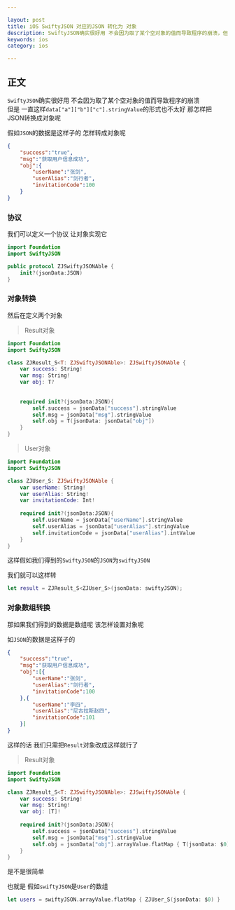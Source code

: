 ```yaml
---

layout: post
title: iOS SwiftyJSON 对应的JSON 转化为 对象
description: SwiftyJSON确实很好用 不会因为取了某个空对象的值而导致程序的崩溃，但是 一直这样data["a"]["b"]["c"].stringValue的形式也不太好,那怎样把JSON转换成对象呢
keywords: ios
category: ios

---
```


## 正文

`SwiftyJSON`确实很好用 不会因为取了某个空对象的值而导致程序的崩溃    
但是 一直这样`data["a"]["b"]["c"].stringValue`的形式也不太好 
那怎样把JSON转换成对象呢

假如`JSON`的数据是这样子的 怎样转成对象呢

```json
{
    "success":"true",
    "msg":"获取用户信息成功",
    "obj":{
        "userName":"张剑",
        "userAlias":"剑行者",
        "invitationCode":100
    }
}
```

### 协议

我们可以定义一个协议 让对象实现它

```swift
import Foundation
import SwiftyJSON

public protocol ZJSwiftyJSONAble {
    init?(jsonData:JSON)
}
```

### 对象转换

然后在定义两个对象

> Result对象

```swift
import Foundation
import SwiftyJSON

class ZJResult_S<T: ZJSwiftyJSONAble>: ZJSwiftyJSONAble {
    var success: String!
    var msg: String!
    var obj: T?
    
    
    required init?(jsonData:JSON){
        self.success = jsonData["success"].stringValue
        self.msg = jsonData["msg"].stringValue
        self.obj = T(jsonData: jsonData["obj"])
    }
}
```

> User对象

```swift
import Foundation
import SwiftyJSON

class ZJUser_S: ZJSwiftyJSONAble {
    var userName: String!
    var userAlias: String!
    var invitationCode: Int!
      
    required init?(jsonData:JSON){
        self.userName = jsonData["userName"].stringValue
        self.userAlias = jsonData["userAlias"].stringValue
        self.invitationCode = jsonData["userAlias"].intValue
    }
}
```

这样假如我们得到的`SwiftyJSON`的`JSON`为`swiftyJSON`

我们就可以这样转

```swift
let result = ZJResult_S<ZJUser_S>(jsonData: swiftyJSON);
```

### 对象数组转换

那如果我们得到的数据是数组呢 该怎样设置对象呢

如`JSON`的数据是这样子的

```json
{
    "success":"true",
    "msg":"获取用户信息成功",
    "obj":[{
        "userName":"张剑",
        "userAlias":"剑行者",
        "invitationCode":100
    },{
        "userName":"李四",
        "userAlias":"尼古拉斯赵四",
        "invitationCode":101
    }]
}
```

这样的话 我们只需把`Result`对象改成这样就行了


> Result对象

```swift
import Foundation
import SwiftyJSON

class ZJResult_S<T: ZJSwiftyJSONAble>: ZJSwiftyJSONAble {
    var success: String!
    var msg: String!
    var obj: [T]!
    
    required init?(jsonData:JSON){
        self.success = jsonData["success"].stringValue
        self.msg = jsonData["msg"].stringValue
        self.obj = jsonData["obj"].arrayValue.flatMap { T(jsonData: $0) }
    }
}
```

是不是很简单 

也就是 假如`swiftyJSON`是`User`的数组

```swift
let users = swiftyJSON.arrayValue.flatMap { ZJUser_S(jsonData: $0) }
```
